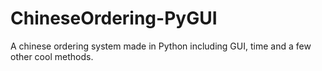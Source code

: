 # ChineseOrdering-PyGUI
A chinese ordering system made in Python including GUI, time and a few other cool methods.
